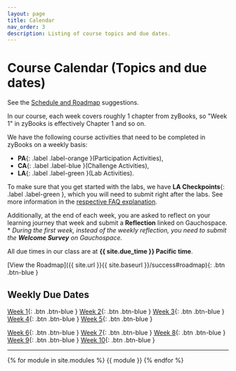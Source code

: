 ```yaml
---
layout: page
title: Calendar
nav_order: 3
description: Listing of course topics and due dates.
---
```


# Course Calendar (Topics and due dates)

See the [Schedule and Roadmap]({{site.url}}/{{site.baseurl}}/success/#time-management-and-scheduling) suggestions. 

In our course, each week covers roughly 1 chapter from zyBooks, so "Week 1" in zyBooks is effectively Chapter 1 and so on.

We have the following course activities that need to be completed in zyBooks on a weekly basis: 
* **PA**{: .label .label-orange }(Participation Activities), 
* **CA**{: .label .label-blue }(Challenge Activities), 
* **LA**{: .label .label-green }(Lab Activities).

To make sure that you get started with the labs, we have **LA Checkpoints**{: .label .label-green }, which you will need to submit right after the labs.
See more information in the [respective FAQ explanation]({{site.url}}/{{site.baseurl}}/faq#what-is-the-lab-checkpoint-score-in-gradebook).

Additionally, at the end of each week, you are asked to reflect on your learning journey that week and submit a **Reflection** linked on Gauchospace.
\* _During the first week, instead of the weekly reflection, you need to submit the **Welcome Survey** on Gauchospace._

<!--In order to ensure that you are rewarded for participating during the synchronous times, we will be collecting your progress on the breakout room activities and participation in the in-class activities.-->

All due times in our class are at **{{ site.due_time }} Pacific time**.

[View the Roadmap]({{ site.url }}{{ site.baseurl }}/success#roadmap){: .btn .btn-blue }

## Weekly Due Dates

[Week 1](#week-1){: .btn .btn-blue }
[Week 2](#week-2){: .btn .btn-blue }
[Week 3](#week-3){: .btn .btn-blue }
[Week 4](#week-4){: .btn .btn-blue }
[Week 5](#week-5){: .btn .btn-blue }

[Week 6](#week-6){: .btn .btn-blue }
[Week 7](#week-7){: .btn .btn-blue }
[Week 8](#week-8){: .btn .btn-blue }
[Week 9](#week-9){: .btn .btn-blue }
[Week 10](#week-10){: .btn .btn-blue }

-----


<!--[Jump to the current week]({{ site.url }}{{ site.baseurl }}/calendar#week-1){: .btn .btn-blue }-->
{% for module in site.modules %}
{{ module }}
{% endfor %}
